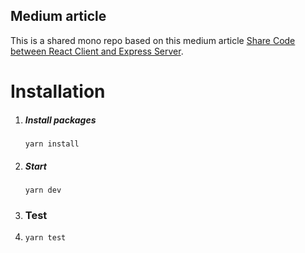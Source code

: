 ## Medium article
This is a shared mono repo based on this medium article [Share Code between React Client and Express Server](https://javascript.plainenglish.io/share-code-between-react-client-and-express-server-5dc0977faa76).



# Installation

1. ##### Install packages
   `yarn install`
2. ##### Start
   `yarn dev`

3. ### Test
4. `yarn test`
